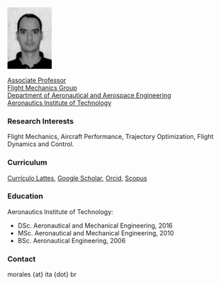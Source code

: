 <img src="/assets/images/foto-RG-CPF-Mauricio-Morales-atual-P&B.jpg" width="100">

[Associate Professor](http://www.ita.br/~mauriciomorales)  
[Flight Mechanics Group](https://sites.google.com/view/labnewconcepts/flight-physics)  
[Department of Aeronautical and Aerospace Engineering](http://www.ita.br/aer)  
[Aeronautics Institute of Technology](http://www.ita.br)

### Research Interests
Flight Mechanics, Aircraft Performance, Trajectory Optimization, Flight Dynamics and Control.

### Curriculum
[Currículo Lattes](http://lattes.cnpq.br/9213259689156118), [Google Scholar](https://scholar.google.com/citations?user=syECR14AAAAJ&hl), [Orcid](https://orcid.org/0000-0002-2911-9238), [Scopus](https://www.scopus.com/authid/detail.uri?authorId=57191905807)

### Education
Aeronautics Institute of Technology:
- DSc. Aeronautical and Mechanical Engineering, 2016
- MSc. Aeronautical and Mechanical Engineering, 2010
- BSc. Aeronautical Engineering, 2006

### Contact
morales {at} ita {dot} br
